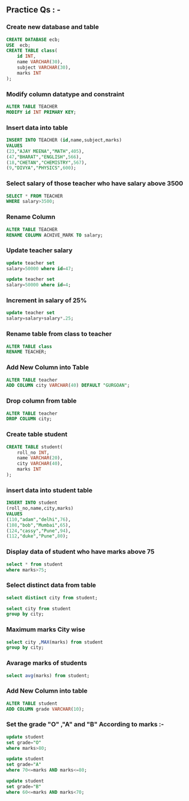 ## Practice Qs : -

### Create new database and table
```sql
CREATE DATABASE ecb;
USE  ecb;
CREATE TABLE class(
	id INT,
    name VARCHAR(30),
    subject VARCHAR(30),
    marks INT
);

```
### Modify column datatype and constraint
```sql
ALTER TABLE TEACHER
MODIFY id INT PRIMARY KEY;
```
### Insert data into table

```sql
INSERT INTO TEACHER (id,name,subject,marks) 
VALUES
(23,"AJAY MEENA","MATH",405),
(47,"BHARAT","ENGLISH",566),
(18,"CHETAN","CHEMISTRY",567),
(9,"DIVYA","PHYSICS",600);
```

### Select salary of those teacher who have salary above 3500

```sql 
SELECT * FROM TEACHER
WHERE salary>3500;
```
### Rename Column

```sql 
ALTER TABLE TEACHER
RENAME COLUMN ACHIVE_MARK TO salary;
```
### Update teacher salary


```sql 
update teacher set 
salary=50000 where id=47;

update teacher set 
salary=50000 where id=4;

```
### Increment in salary of 25%

```sql
update teacher set 
salary=salary+salary*.25;
```

### Rename table from class to teacher
```sql
ALTER TABLE class
RENAME TEACHER;
```
### Add New Column into Table
```sql
ALTER TABLE teacher
ADD COLUMN city VARCHAR(40) DEFAULT "GURGOAN";
```

### Drop column from table
```sql
ALTER TABLE teacher
DROP COLUMN city;
```
### Create table student
```sql
CREATE TABLE student(
	roll_no INT,
	name VARCHAR(20),
	city VARCHAR(40),
	marks INT
);
```
### insert data into student table
```sql
INSERT INTO student 
(roll_no,name,city,marks) 
VALUES 
(110,"adam","delhi",76),
(108,"bob","Mumbai",65),
(124,"cassy","Pune",94),
(112,"duke","Pune",80);
```
### Display data of student who have marks above 75
```sql
select * from student 
where marks>75;
``` 
### Select distinct data from table

```sql
select distinct city from student;

select city from student 
group by city;
```
### Maximum marks City wise
```sql
select city ,MAX(marks) from student 
group by city;
```
### Avarage marks of students
```sql
select avg(marks) from student;
```
### Add New Column into table
```sql
ALTER TABLE student
ADD COLUMN grade VARCHAR(10);
```
### Set the grade "O" ,"A" and "B" According to marks :-
```sql
update student 
set grade="O" 
where marks>80;

update student 
set grade="A" 
where 70<=marks AND marks<=80;

update student 
set grade="B" 
where 60<=marks AND marks<70;
```
 